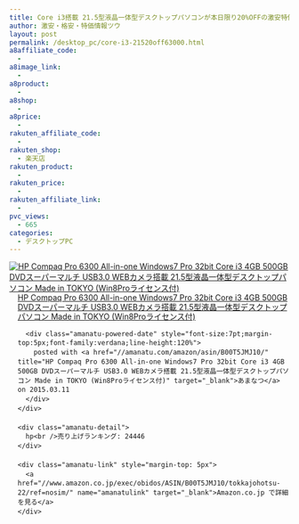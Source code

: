 ```yaml
---
title: Core i3搭載 21.5型液晶一体型デスクトップパソコンが本日限り20%OFFの激安特価63,000円台！送料無料！
author: 激安・格安・特価情報ツウ
layout: post
permalink: /desktop_pc/core-i3-21520off63000.html
a8affiliate_code:
  -
a8image_link:
  -
a8product:
  -
a8shop:
  -
a8price:
  -
rakuten_affiliate_code:
  -
rakuten_shop:
  - 楽天店
rakuten_product:
  -
rakuten_price:
  -
rakuten_affiliate_link:
  -
pvc_views:
  - 665
categories:
  - デスクトップPC
---
```

<div class="amanatu-box" style="margin-bottom:0px;">
  <div class="amanatu-image" style="float:left;">
    <a href="//www.amazon.co.jp/exec/obidos/ASIN/B00T5JMJ10/tokkajohotsu-22/ref=nosim/" name="amanatulink" target="_blank"><img src="//i2.wp.com/ecx.images-amazon.com/images/I/312fz-Qsx-L._SL160_.jpg?w=546" alt="HP Compaq Pro 6300 All-in-one Windows7 Pro 32bit Core i3 4GB 500GB DVDスーパーマルチ USB3.0 WEBカメラ搭載 21.5型液晶一体型デスクトップパソコン Made in TOKYO (Win8Proライセンス付)" style="border: none;" data-recalc-dims="1" /></a>
  </div>

  <div class="amanatu-info" style="float:left;margin-left:15px;line-height:120%">
    <div class="amanatu-name" style="margin-bottom:10px;line-height:120%">
      <a href="//www.amazon.co.jp/exec/obidos/ASIN/B00T5JMJ10/tokkajohotsu-22/ref=nosim/" name="amanatulink" target="_blank">HP Compaq Pro 6300 All-in-one Windows7 Pro 32bit Core i3 4GB 500GB DVDスーパーマルチ USB3.0 WEBカメラ搭載 21.5型液晶一体型デスクトップパソコン Made in TOKYO (Win8Proライセンス付)</a>

      <div class="amanatu-powered-date" style="font-size:7pt;margin-top:5px;font-family:verdana;line-height:120%">
        posted with <a href="//amanatu.com/amazon/asin/B00T5JMJ10/" title="HP Compaq Pro 6300 All-in-one Windows7 Pro 32bit Core i3 4GB 500GB DVDスーパーマルチ USB3.0 WEBカメラ搭載 21.5型液晶一体型デスクトップパソコン Made in TOKYO (Win8Proライセンス付)" target="_blank">あまなつ</a> on 2015.03.11
      </div>
    </div>

    <div class="amanatu-detail">
      hp<br />売り上げランキング: 24446
    </div>

    <div class="amanatu-link" style="margin-top: 5px">
      <a href="//www.amazon.co.jp/exec/obidos/ASIN/B00T5JMJ10/tokkajohotsu-22/ref=nosim/" name="amanatulink" target="_blank">Amazon.co.jp で詳細を見る</a>
    </div>
  </div>

  <div class="amanatu-footer" style="clear: left">
  </div>
</div>